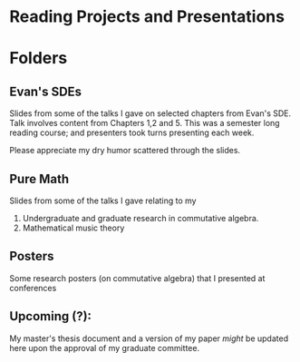# Reading Projects and Presentations

# Folders

## Evan's SDEs

Slides from some of the talks I gave on selected chapters from Evan's SDE. Talk involves content from Chapters 1,2 and 5. 
This was a semester long reading course; and presenters took turns presenting each week. 

Please appreciate my dry humor scattered through the slides.


## Pure Math

Slides from some of the talks I gave relating to my 
1. Undergraduate and graduate research in commutative algebra.  
2. Mathematical music theory


## Posters 

Some research posters (on commutative algebra) that I presented at conferences


## Upcoming (?):
My master's thesis document and a version of my paper _might_ be updated here upon the approval of my graduate committee.

